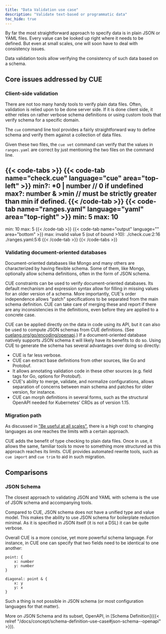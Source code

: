 ```yaml
---
title: "Data Validation use case"
description: "Validate text-based or programmatic data"
toc_hide: true
---
```


By far the most straightforward approach to specify data is in plain
JSON or YAML files.
Every value can be looked up right where it needs to be defined.
But even at small scales, one will soon have to deal with
consistency issues.

Data validation tools allow verifying the consistency of such data
based on a schema.


## Core issues addressed by CUE

### Client-side validation

There are not too many handy tools to verify plain data files.
Often, validation is relied upon to be done server side.
If it is done client side, it either relies on rather verbose schema
definitions or using custom tools that verify schema for a specific domain.

The `cue` command line tool provides a fairly straightforward way to
define schema and verify them against a collection of data files.

Given these two files, the `cue vet` command can verify that the values in
`ranges.yaml` are correct by just mentioning the two files on the command line.

{{< code-tabs >}}
{{< code-tab name="check.cue" language="cue"  area="top-left" >}}
min?: *0 | number    // 0 if undefined
max?: number & >min  // must be strictly greater than min if defined.
{{< /code-tab >}}
{{< code-tab name="ranges.yaml" language="yaml"  area="top-right" >}}
min: 5
max: 10
---
min: 10
max: 5
{{< /code-tab >}}
{{< code-tab name="output" language=""  area="bottom" >}}
max: invalid value 5 (out of bound >10):
    ./check.cue:2:16
    ./ranges.yaml:5:6
{{< /code-tab >}}
{{< /code-tabs >}}


### Validating document-oriented databases

Document-oriented databases like Mongo and many others are characterized
by having flexible schema.
Some of them, like Mongo, optionally allow schema definitions, often in the
form of JSON schema.

CUE constraints can be used to verify document-oriented databases.
Its default mechanism and expression syntax allow for filling in missing
values for an older version of a schema.
More importantly, CUE's order independence allows
"patch" specifications to be separated from the main schema definition.
CUE can take care of merging these and report if there are any inconsistencies
in the definitions, even before they are applied to a concrete case.

CUE can be applied directly on the data in code using its API,
but it can also be used to compute JSON schemas from CUE definitions.
(See [cuelang.org/go/encoding/openapi](https://pkg.go.dev/cuelang.org/go/encoding/openapi).)
If a document-oriented database natively supports JSON schema it will likely
have its benefits to do so.
Using CUE to generate the schema has several advantages over doing so directly:

- CUE is far less verbose.
- CUE can extract base definitions from other sources, like Go and Protobuf.
- It allows annotating validation code in these other sources
  (e.g. field tags for Go, options for Protobuf).
- CUE's ability to merge, validate, and normalize configurations,
  allows separation of concerns between main schema and patches for
  older version, for instance.
- CUE can morph definitions in several forms, such as the structural OpenAPI
  needed for Kubernetes' CRDs as of version 1.15.


<!-- TODO: example or pointer to one. -->



### Migration path

<!-- TODO: update URL -->
As discussed in
["Be useful at all scales"](/docs/about#be-useful-at-all-scales),
there is a high cost to changing languages as one reaches the limits
with a certain approach.

CUE adds the benefit of type checking to plain data files.
Once in use, it allows the same,
familiar tools to move to something more structured
as this approach reaches its limits.
CUE provides automated rewrite tools, such as `cue import` and `cue trim`
to aid in such migration.


## Comparisons

### JSON Schema

The closest approach to validating JSON and YAML with schema is the use
of JSON schema and accompanying tools.

Compared to CUE, JSON schema does not have a unified type and value model.
This makes the ability to use JSON schema for boilerplate reduction minimal.
As it is specified in JSON itself (it is not a DSL) it can be quite verbose.

Overall CUE is a more concise, yet more powerful schema language.
For instance, in CUE one can specify that two fields need to be identical to
one another:

```cue
point: {
	x: number
	y: number
}

diagonal: point & {
	x: y
	y: x
}
```

Such a thing is not possible in JSON schema (or most configuration languages
for that matter).

More on JSON Schema and its subset, OpenAPI,
in [Schema Definition]({{< relref "/docs/concept/schema-definition-use-case#json-schema--openapi" >}}).
